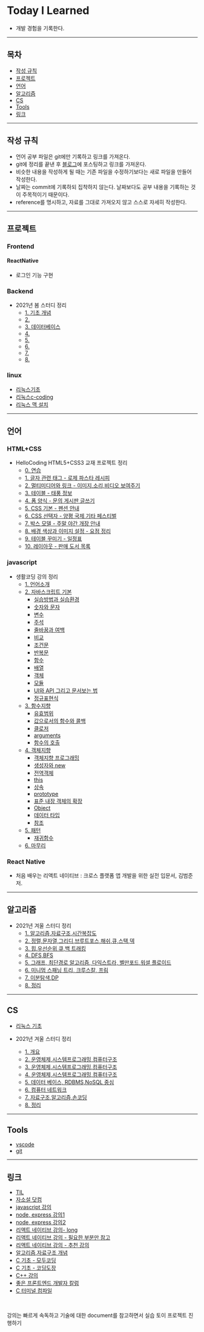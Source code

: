 # Today I Learned
* 개발 경험을 기록한다.

---

## 목차

* [작성 규칙](#작성-규칙)
* [프로젝트](#프로젝트)
* [언어](#언어)
* [알고리즘](#알고리즘)
* [CS](#CS)
* [Tools](#Tools)
* [링크](#링크)

---

## 작성 규칙

* 언어 공부 파일은 git에만 기록하고 링크를 가져온다.
* git에 정리를 끝낸 후 [블로그](https://nali.tistory.com/)에 포스팅하고 링크를 가져온다.
* 비슷한 내용을 작성하게 될 때는 기존 파일을 수정하기보다는 새로 파일을 만들어 작성한다.
* 날짜는 commit에 기록하되 집착하지 않는다. 날짜보다도 공부 내용을 기록하는 것이 주목적이기 때문이다.
* reference를 명시하고, 자료를 그대로 가져오지 않고 스스로 자세히 작성한다.

---
## 프로젝트

### Frontend
#### ReactNative
* 로그인 기능 구현

### Backend
* 2021년 봄 스터디 정리
   * [1. 기초 개념](https://github.com/defwdahyun0/TIL/blob/main/Project/Backend%20/Backend_2021springstudy_1.md)
   * [2.](https://github.com/defwdahyun0/TIL/blob/main/Project/Backend%20/Backend_2021springstudy_2.md)
   * [3. 데이터베이스](https://github.com/defwdahyun0/TIL/blob/main/Project/Backend%20/Backend_2021springstudy_3.md)
   * [4.](https://github.com/defwdahyun0/TIL/blob/main/Project/Backend%20/Backend_2021springstudy_4.md)
   * [5.](https://github.com/defwdahyun0/TIL/blob/main/Project/Backend%20/Backend_2021springstudy_5.md)
   * [6.](https://github.com/defwdahyun0/TIL/blob/main/Project/Backend%20/Backend_2021springstudy_6.md)
   * [7.](https://github.com/defwdahyun0/TIL/blob/main/Project/Backend%20/Backend_2021springstudy_7.md)
   * [8.](https://github.com/defwdahyun0/TIL/blob/main/Project/Backend%20/Backend_2021springstudy_8.md)

### linux
* [리눅스기초](https://github.com/defwdahyun0/TIL/blob/main/Project/linux/linux_base.md)
* [리눅스c-coding](https://github.com/defwdahyun0/TIL/blob/main/Project/linux/linux_c_coding.md)
* [리눅스 맥 설치](https://github.com/defwdahyun0/TIL/blob/main/Project/linux/linux_mac_install.md)

---
## 언어

### HTML+CSS
* HelloCoding HTML5+CSS3 교재 프로젝트 정리
    * [0. 연습](https://github.com/defwdahyun0/TIL/blob/main/language/HTML%2BCSS/htmlcss_hellocoding_00_ex.html)
    * [1. 글자 관련 태그 - 로제 파스타 레시피](https://github.com/defwdahyun0/TIL/blob/main/language/HTML%2BCSS/htmlcss_hellocoding_01_pasta.html)
    * [2. 멀티미디어와 링크 - 이미지,소리,비디오 보여주기](https://github.com/defwdahyun0/TIL/blob/main/language/HTML%2BCSS/htmlcss_hellocoding_02_image.html)
    * [3. 테이블 - 태풍 정보](https://github.com/defwdahyun0/TIL/blob/main/language/HTML%2BCSS/htmlcss_hellocoding_03_table.html)
    * [4. 폼 양식 - 문의 게시판 글쓰기](https://github.com/defwdahyun0/TIL/blob/main/language/HTML%2BCSS/htmlcss_hellocoding_04_text.html)
    * [5. CSS 기본 - 펜션 안내](https://github.com/defwdahyun0/TIL/blob/main/language/HTML%2BCSS/htmlcss_hellocoding_05_intru.html)
    * [6. CSS 선택자 - 양평 국제 기타 페스티벌](https://github.com/defwdahyun0/TIL/blob/main/language/HTML%2BCSS/htmlcss_hellocoding_06_poster.html)
    * [7. 박스 모델 - 주말 야간 개장 안내](https://github.com/defwdahyun0/TIL/blob/main/language/HTML%2BCSS/htmlcss_hellocoding_07_box.html)
    * [8. 배경 색상과 이미지 설정 - 요점 정리](https://github.com/defwdahyun0/TIL/blob/main/language/HTML%2BCSS/htmlcss_hellocoding_08_site.html)
    * [9. 테이블 꾸미기 - 일정표](https://github.com/defwdahyun0/TIL/blob/main/language/HTML%2BCSS/htmlcss_hellocoding_09_schedule.html)
    * [10. 레이아웃 - 판매 도서 목록](https://github.com/defwdahyun0/TIL/blob/main/language/HTML%2BCSS/htmlcss_hellocoding_10_book.html)

### javascript

* 생활코딩 강의 정리
    * [1. 언어소개](https://github.com/defwdahyun0/TIL/blob/main/language/javascript/js_opentutorials_1_intro.md)
    * [2. 자바스크립트 기본](https://github.com/defwdahyun0/TIL/blob/main/language/javascript/js_opentutorials_2-00.md)
        * [실습방법과 실습환경](https://github.com/defwdahyun0/TIL/blob/main/language/javascript/js_opentutorials_2-01.md)
        * [숫자와 문자](https://github.com/defwdahyun0/TIL/blob/main/language/javascript/js_opentutorials_2-02.md)
        * [변수](https://github.com/defwdahyun0/TIL/blob/main/language/javascript/js_opentutorials_2-03.md)
        * [주석](https://github.com/defwdahyun0/TIL/blob/main/language/javascript/js_opentutorials_2-04.md)
        * [줄바꿈과 여백](https://github.com/defwdahyun0/TIL/blob/main/language/javascript/js_opentutorials_2-05.md)
        * [비교](https://github.com/defwdahyun0/TIL/blob/main/language/javascript/js_opentutorials_2-06.md)
        * [조건문](https://github.com/defwdahyun0/TIL/blob/main/language/javascript/js_opentutorials_2-07.md)
        * [반복문](https://github.com/defwdahyun0/TIL/blob/main/language/javascript/js_opentutorials_2-08.md)
        * [함수](https://github.com/defwdahyun0/TIL/blob/main/language/javascript/js_opentutorials_2-09.md)
        * [배열](https://github.com/defwdahyun0/TIL/blob/main/language/javascript/js_opentutorials_2-10.md)
        * [객체](https://github.com/defwdahyun0/TIL/blob/main/language/javascript/js_opentutorials_2-11.md)
        * [모듈](https://github.com/defwdahyun0/TIL/blob/main/language/javascript/js_opentutorials_2-12.md)
        * [UI와 API 그리고 문서보는 법](https://github.com/defwdahyun0/TIL/blob/main/language/javascript/js_opentutorials_2-13.md)
        * [정규표현식](https://github.com/defwdahyun0/TIL/blob/main/language/javascript/js_opentutorials_2-14.md)
    * [3. 함수지향](https://github.com/defwdahyun0/TIL/blob/main/language/javascript/js_opentutorials_3-0.md)
        * [유효범위](https://github.com/defwdahyun0/TIL/blob/main/language/javascript/js_opentutorials_3-1.md)
        * [값으로서의 함수와 콜백](https://github.com/defwdahyun0/TIL/blob/main/language/javascript/js_opentutorials_3-2.md)
        * [클로저](https://github.com/defwdahyun0/TIL/blob/main/language/javascript/js_opentutorials_3-3.md)
        * [arguments](https://github.com/defwdahyun0/TIL/blob/main/language/javascript/js_opentutorials_3-4.md)
        * [함수의 호출](https://github.com/defwdahyun0/TIL/blob/main/language/javascript/js_opentutorials_3-5.md)
    * [4. 객체지향](https://github.com/defwdahyun0/TIL/blob/main/language/javascript/js_opentutorials_4-00.md)
        * [객체지향 프로그래밍](https://github.com/defwdahyun0/TIL/blob/main/language/javascript/js_opentutorials_4-01.md)
        * [생성자와 new](https://github.com/defwdahyun0/TIL/blob/main/language/javascript/js_opentutorials_4-02.md)
        * [전역객체](https://github.com/defwdahyun0/TIL/blob/main/language/javascript/js_opentutorials_4-03.md)
        * [this](https://github.com/defwdahyun0/TIL/blob/main/language/javascript/js_opentutorials_4-04.md)
        * [상속](https://github.com/defwdahyun0/TIL/blob/main/language/javascript/js_opentutorials_4-05.md)
        * [prototype](https://github.com/defwdahyun0/TIL/blob/main/language/javascript/js_opentutorials_4-06.md)
        * [표준 내장 객체의 확장](https://github.com/defwdahyun0/TIL/blob/main/language/javascript/js_opentutorials_4-07.md)
        * [Object](https://github.com/defwdahyun0/TIL/blob/main/language/javascript/js_opentutorials_4-08.md)
        * [데이터 타입](https://github.com/defwdahyun0/TIL/blob/main/language/javascript/js_opentutorials_4-09.md)
        * [참조](https://github.com/defwdahyun0/TIL/blob/main/language/javascript/js_opentutorials_4-10.md)
    * [5. 패턴](https://github.com/defwdahyun0/TIL/blob/main/language/javascript/js_opentutorials_5-0.md)
        * [재귀함수](https://github.com/defwdahyun0/TIL/blob/main/language/javascript/js_opentutorials_5-1.md)
    * [6. 마무리](https://github.com/defwdahyun0/TIL/blob/main/language/javascript/js_opentutorials_6_end.md)

### React Native

* 처음 배우는 리액트 네이티브 : 크로스 플랫폼 앱 개발을 위한 실전 입문서, 김범준 저.

---
## 알고리즘

* 2021년 겨울 스터디 정리
    * [1. 알고리즘,자료구조,시간복잡도](https://github.com/defwdahyun0/TIL/blob/main/Algorithm/PS_2021winterstudy_1.md)
    * [2. 정렬,문자열,그리디,브루트포스,해쉬,큐,스택,덱](https://github.com/defwdahyun0/TIL/blob/main/Algorithm/PS_2021winterstudy_2.md)
    * [3. 힙,우선순위 큐,백 트래킹](https://github.com/defwdahyun0/TIL/blob/main/Algorithm/PS_2021winterstudy_3.md)
    * [4. DFS,BFS](https://github.com/defwdahyun0/TIL/blob/main/Algorithm/PS_2021winterstudy_4.md)
    * [5. 그래프, 최단경로 알고리즘, 다익스트라, 벨만포드,워셜 플로이드](https://github.com/defwdahyun0/TIL/blob/main/Algorithm/PS_2021winterstudy_5.md)
    * [6. 미니멈 스패닝 트리, 크루스칼, 프림](https://github.com/defwdahyun0/TIL/blob/main/Algorithm/PS_2021winterstudy_6.md)
    * [7. 이분탐색,DP](https://github.com/defwdahyun0/TIL/blob/main/Algorithm/PS_2021winterstudy_7.md)
    * [8. 정리](https://github.com/defwdahyun0/TIL/blob/main/Algorithm/PS_2021winterstudy_8.md)

---
## CS

* [리눅스 기초](https://github.com/defwdahyun0/TIL/blob/main/CS/OS/linux.md)

* 2021년 겨울 스터디 정리
    * [1. 개요](https://github.com/defwdahyun0/TIL/blob/main/ComputerScience/CS_2021winterstudy_1.md)
    * [2. 운영체제,시스템프로그래밍,컴퓨터구조](https://github.com/defwdahyun0/TIL/blob/main/ComputerScience/CS_2021winterstudy_2.md)
    * [3. 운영체제,시스템프로그래밍,컴퓨터구조](https://github.com/defwdahyun0/TIL/blob/main/ComputerScience/CS_2021winterstudy_3.md)
    * [4. 운영체제,시스템프로그래밍,컴퓨터구조](https://github.com/defwdahyun0/TIL/blob/main/ComputerScience/CS_2021winterstudy_4.md)
    * [5. 데이터 베이스, RDBMS,NoSQL 중심](https://github.com/defwdahyun0/TIL/blob/main/ComputerScience/CS_2021winterstudy_5.md)
    * [6. 컴퓨터 네트워크](https://github.com/defwdahyun0/TIL/blob/main/ComputerScience/CS_2021winterstudy_6.md)
    * [7. 자료구조,알고리즘,손코딩](https://github.com/defwdahyun0/TIL/blob/main/ComputerScience/CS_2021winterstudy_7.md)
    * [8. 정리](https://github.com/defwdahyun0/TIL/blob/main/ComputerScience/CS_2021winterstudy_8.md)

---
## Tools
* [vscode](https://github.com/defwdahyun0/TIL/blob/main/Tools/vscode.md)
* [git](https://github.com/defwdahyun0/TIL/blob/main/Tools/git.md)  

---
## 링크
* [TIL](https://github.com/namjunemy/TIL)
* [자소설 닷컴](https://jasoseol.com/)
* [javascript 강의](https://opentutorials.org/course/743)
* [node, express 강의1](https://opentutorials.org/course/3332)
* [node, express 강의2](https://opentutorials.org/course/3370)
* [리액트 네이티브 강의- long](https://www.youtube.com/watch?v=9xzmAXbesaY)
* [리액트 네이티브 강의 - 필요한 부분만 참고](https://nomadcoders.co/react-native-for-beginners#start)
* [리액트 네이티브 강의 - 추천 강의](https://reactnative.dev/docs/components-and-apis)
* [알고리즘,자료구조 개념](https://ldgeao99.tistory.com/244)
* [C 기초 - 모두코딩](https://modoocode.com/231)
* [C 기초 - 코딩도장](https://dojang.io/course/view.php?id=2)
* [C++ 강의](https://www.youtube.com/playlist?list=PL4SIC1d_ab-b4zy_3FDRIiohszShOZ0PK)
* [좋은 프론트엔드 개발자 칼럼](https://taegon.kim/archives/4810)
* [C 터미널 컴파일](https://mannahjjang.tistory.com/31)
<br>

강의는 빠르게 속독하고 기술에 대한 document를 참고하면서 실습
토이 프로젝트 진행하기
